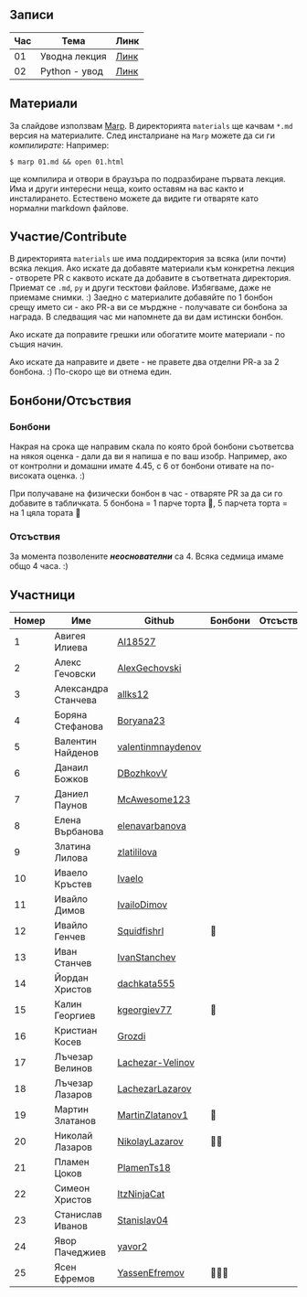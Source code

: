 ## Записи

|Час | Тема | Линк |
|-----|-----|--------|
|01| Уводна лекция | [Линк](https://www.youtube.com/watch?v=0xCOTZ-l8yI)|
|02| Python - увод | [Линк](https://www.youtube.com/watch?v=)|

## Материали

За слайдове използвам [Marp](https://marp.app/). В директорията `materials` ще качвам `*.md` версия на материалите. След инсталриане на `Marp` можете да си ги _компилирате_:
Например:
```
$ marp 01.md && open 01.html
```
ще компилира и отвори в браузъра по подразбиране първата лекция. 
Има и други интересни неща, които оставям на вас както и инсталирането. Естествено можете да видите ги отваряте като нормални markdown файлове.

## Участие/Contribute

В директорията `materials` ше има поддиректория за всяка (или почти) всяка лекция. 
Ако искате да добавяте материали към конкретна лекция - отворете PR с каквото искате да добавите в съответната директория. Приемат се `.md`, `py` и други тесктови файлове. Избягваме, даже не приемаме снимки. :)
Заедно с материалите добавяйте по 1 бонбон срещу името си - ако PR-a ви се мърджне - получавате си бонбона за награда. В следващия час ми напомнете да ви дам истински бонбон.

Ако искате да поправите грешки или обогатите моите материали - по същия начин.

Ако искате да направите и двете - не правете два отделни PR-a за 2 бонбона. :) По-скоро ще ви отнема един.

## Бонбони/Отсъствия
### Бонбони
Накрая на срока ще направим скала по която брой бонбони съответсва на някоя оценка - дали да ви я напиша е по ваш изобр. Например, ако от контролни и домашни имате 4.45, с 6 от бонбони отивате на по-високата оценка. :)

При получаване на физически бонбон в час - отваряте PR за да си го добавите в табличката. 5 бонбона = 1 парче торта 🍰, 5 парчета торта = на 1 цяла тората 🎂

### Отсъствия 
За момента позволените **_неоснователни_** са 4. Всяка седмица имаме общо 4 часа. :) 

## Участници
|Номер| Име | Github | Бонбони | Отсъствия |
|-----|-----|--------|---------|-----------|
|1| Авигея Илиева |  [AI18527](https://github.com/AI18527) | | |
|2| Алекс Гечовски | [AlexGechovski](https://github.com/AlexGechovski) | | |
|3| Александра Станчева | [allks12](https://github.com/allks12) | | |
|4| Боряна Стефанова| [Boryana23](https://github.com/Boryana23) | | |
|5| Валентин Найденов| [valentinmnaydenov](https://github.com/valentinmnaydenov) | | |
|6| Данаил Божков | [DBozhkovV](https://github.com/DBozhkovV) | | |
|7| Даниел Паунов | [McAwesome123](https://github.com/McAwesome123) | | |
|8| Елена Върбанова | [elenavarbanova](https://github.com/elenavarbanova) | | |
|9| Златина Лилова | [zlatililova](https://github.com/zlatililova) | | |
|10| Иваело Кръстев | [Ivaelo](https://github.com/Ivaelo) | | |
|11| Ивайло Димов | [IvailoDimov](https://github.com/IvailoDimov) | | |
|12| Ивайло Генчев | [Squidfishrl](https://github.com/Squidfishrl) | 🍬 | |
|13| Иван Станчев | [IvanStanchev](https://github.com/IvanStanchev) | | |
|14| Йордан Христов | [dachkata555](https://github.com/dachkata555) | | |
|15| Калин Георгиев | [kgeorgiev77](https://github.com/kgeorgiev77) | 🍬 | |
|16| Кристиан Косев | [Grozdi](https://github.com/Grozdi) | | |
|17| Лъчезар Велинов | [Lachezar-Velinov](https://github.com/Lachezar-Velinov) | | |
|18| Лъчезар Лазаров | [LachezarLazarov](https://github.com/LachezarLazarov) | | |
|19| Мартин Златанов | [MartinZlatanov1](https://github.com/MartinZlatanov1) |🍬 | |
|20| Николай Лазаров| [NikolayLazarov](https://github.com/NikolayLazarov) |🍬🍬 | |
|21| Пламен Цоков | [PlamenTs18](https://github.com/PlamenTs18) | | |
|22| Симеон Христов | [ItzNinjaCat](https://github.com/ItzNinjaCat) | | |
|23| Станислав Иванов | [Stanislav04](https://github.com/Stanislav04) | | |
|24| Явор Пачеджиев| [yavor2](https://github.com/yavor2) | | |
|25| Ясен Ефремов | [YassenEfremov](https://github.com/YassenEfremov) | 🍬🍬🍬 | |
